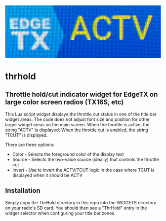![Title bar image of thrhold widget](IMG_1199.png)
# thrhold
## Throttle hold/cut indicator widget for EdgeTX on large color screen radios (TX16S, etc)
This Lua script widget displays the throttle cut status in one of the title bar widget areas.
The code does not adjust font size and position for other larger widget areas on the main screen.
When the throttle is active, the string "ACTV" is displayed;
When the throttle cut is enabled, the string "TCUT" is displayed.

There are three options:
- Color - Selects the foreground color of the display text
- Source - Selects the two-value source (ideally) that controls the throttle cut
- Invert - Use to invert the ACTV/TCUT logic in the case where TCUT is displayed when it should be ACTV

## Installation
Simply copy the ThrHold directory in this
repo into the WIDGETS directory on your radio's SD card. You should then see a "ThrHold" entry in the
widget selector when configuring your title bar zones.
